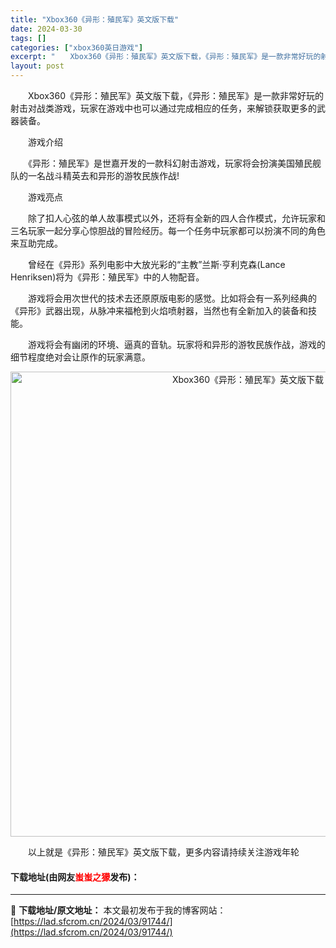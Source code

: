 ```yaml
---
title: "Xbox360《异形：殖民军》英文版下载"
date: 2024-03-30
tags: []
categories: ["xbox360英日游戏"]
excerpt: "　　Xbox360《异形：殖民军》英文版下载，《异形：殖民军》是一款非常好玩的射击对战类游戏，玩家在游戏中也可以通过完成相应的任务，来解锁获取更多的武器装备。 　　游戏介绍 　　《异形：殖民军》是世嘉开发的一款科幻射击游戏，玩家将会扮演美国殖民舰队的一名战斗精英去和异形的游牧民族作战! 　　游戏亮点&hellip;"
layout: post
---
```


 <p>　　Xbox360《异形：殖民军》英文版下载，《异形：殖民军》是一款非常好玩的射击对战类游戏，玩家在游戏中也可以通过完成相应的任务，来解锁获取更多的武器装备。</p> <p>　　游戏介绍</p> <p>　　《异形：殖民军》是世嘉开发的一款科幻射击游戏，玩家将会扮演美国殖民舰队的一名战斗精英去和异形的游牧民族作战!</p> <p>　　游戏亮点</p> <p>　　除了扣人心弦的单人故事模式以外，还将有全新的四人合作模式，允许玩家和三名玩家一起分享心惊胆战的冒险经历。每一个任务中玩家都可以扮演不同的角色来互助完成。</p> <p>　　曾经在《异形》系列电影中大放光彩的&ldquo;主教&rdquo;兰斯&middot;亨利克森(Lance Henriksen)将为《异形：殖民军》中的人物配音。</p> <p>　　游戏将会用次世代的技术去还原原版电影的感觉。比如将会有一系列经典的《异形》武器出现，从脉冲来福枪到火焰喷射器，当然也有全新加入的装备和技能。</p> <p>　　游戏将会有幽闭的环境、逼真的音轨。玩家将和异形的游牧民族作战，游戏的细节程度绝对会让原作的玩家满意。</p> <p align="center"><img align="" border="0" src="https://lad.sfcrom.cn/wp-content/uploads/2024/03/20240330_6607d4dbaa1b7.jpg" width="744" alt="Xbox360《异形：殖民军》英文版下载" /></p> <p>　　以上就是《异形：殖民军》英文版下载，更多内容请持续关注游戏年轮</p> <p><h4>下载地址(由网友<font color="red">蚩蚩之獴</font>发布)：</h4></p> 

---
📖 **下载地址/原文地址：** 本文最初发布于我的博客网站：[https://lad.sfcrom.cn/2024/03/91744/](https://lad.sfcrom.cn/2024/03/91744/)
